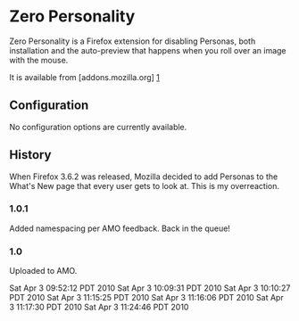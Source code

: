 # Zero Personality


Zero Personality is a Firefox extension for disabling Personas, both
installation and the auto-preview that happens when you roll over an image with
the mouse.

It is available from [addons.mozilla.org] [1]

## Configuration

No configuration options are currently available.

## History

When Firefox 3.6.2 was released, Mozilla decided to add Personas to the What's
New page that every user gets to look at.  This is my overreaction.

### 1.0.1

Added namespacing per AMO feedback.  Back in the queue!

### 1.0

Uploaded to AMO.

[1]: https://addons.mozilla.org/en-US/firefox/addon/108864 "Zero Personality on AMO"


<!-- vim:set syntax=mkd ts=4 sw=4 sts=4 expandtab: -->
Sat Apr  3 09:52:12 PDT 2010
Sat Apr  3 10:09:31 PDT 2010
Sat Apr  3 10:10:27 PDT 2010
Sat Apr  3 11:15:25 PDT 2010
Sat Apr  3 11:16:06 PDT 2010
Sat Apr  3 11:17:30 PDT 2010
Sat Apr  3 11:24:46 PDT 2010
